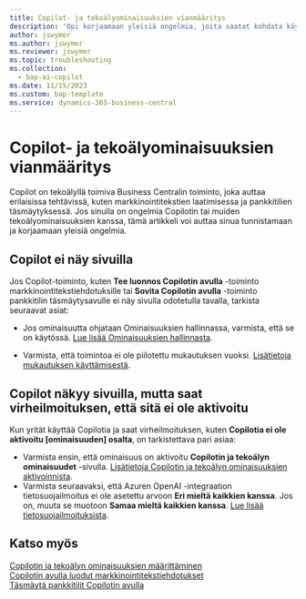 ```yaml
---
title: Copilot- ja tekoälyominaisuuksien vianmääritys
description: 'Opi korjaamaan yleisiä ongelmia, joita saatat kohdata käyttäessäsi Copilot- ja tekoälyominaisuuksia Business Centralissa.'
author: jswymer
ms.author: jswymer
ms.reviewer: jswymer
ms.topic: troubleshooting
ms.collection:
  - bap-ai-copilot
ms.date: 11/15/2023
ms.custom: bap-template
ms.service: dynamics-365-business-central
---
```

# Copilot- ja tekoälyominaisuuksien vianmääritys

Copilot on tekoälyllä toimiva Business Centralin toiminto, joka auttaa erilaisissa tehtävissä, kuten markkinointitekstien laatimisessa ja pankkitilien täsmäytyksessä. Jos sinulla on ongelmia Copilotin tai muiden tekoälyominaisuuksien kanssa, tämä artikkeli voi auttaa sinua tunnistamaan ja korjaamaan yleisiä ongelmia.

## Copilot ei näy sivuilla

Jos Copilot-toiminto, kuten **Tee luonnos Copilotin avulla** -toiminto markkinointitekstiehdotuksille tai **Sovita Copilotin avulla** -toiminto pankkitilin täsmäytysavulle ei näy sivulla odotetulla tavalla, tarkista seuraavat asiat:

- Jos ominaisuutta ohjataan Ominaisuuksien hallinnassa, varmista, että se on käytössä. [Lue lisää Ominaisuuksien hallinnasta](admin-feature-management.md).

- Varmista, että toimintoa ei ole piilotettu mukautuksen vuoksi. [Lisätietoja mukautuksen käyttämisestä](ui-personalization-user.md).

## Copilot näkyy sivuilla, mutta saat virheilmoituksen, että sitä ei ole aktivoitu

Kun yrität käyttää Copilotia ja saat virheilmoituksen, kuten **Copilotia ei ole aktivoitu \[ominaisuuden\] osalta**, on tarkistettava pari asiaa:

- Varmista ensin, että ominaisuus on aktivoitu **Copilotin ja tekoälyn ominaisuudet** -sivulla. [Lisätietoja Copilotin ja tekoälyn ominaisuuksien aktivoinnista](enable-ai.md#activate-features). 
- Varmista seuraavaksi, että Azuren OpenAI -integraation tietosuojailmoitus ei ole asetettu arvoon **Eri mieltä kaikkien kanssa**. Jos on, muuta se muotoon **Samaa mieltä kaikkien kanssa**. [Lue lisää tietosuojailmoituksista](privacy-notices-status.md).

## Katso myös

[Copilotin ja tekoälyn ominaisuuksien määrittäminen](enable-ai.md)  
[Copilotin avulla luodut markkinointitekstiehdotukset](ai-overview.md)  
[Täsmäytä pankkitilit Copilotin avulla](bank-reconciliation-with-copilot.md)  
